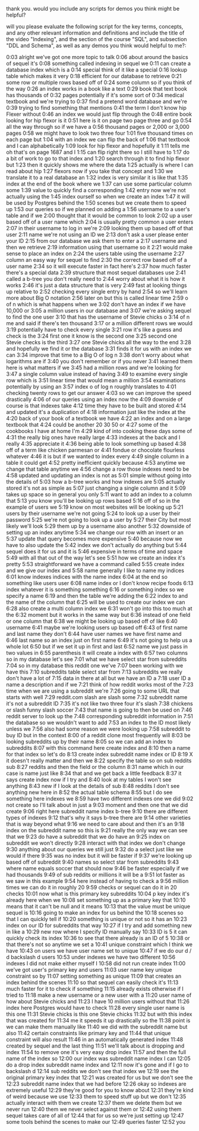 thank you. would you include any scripts for demos you think might be helpful? 







will you please evaluate the following script for the key terms, concepts, and any other relevant information and definitions and include the title of the video "Indexing", and the section of the course "SQL", and subsection "DDL and Schema", as well as any demos you think would helpful to me?:

0:03
alright we've got one more topic to talk
0:06
about around the basics of sequel it's
0:08
something called indexing in sequel we
0:11
can create a database index which is a
0:14
special think of it like a special
0:16
lookup table which makes it very
0:18
efficient for our database to retrieve
0:21
some row or multiple rows based off of
0:24
some column so if you think of the way
0:26
an index works in a book like a text
0:29
book that text book has thousands of
0:32
pages potentially if it's some sort of
0:34
medical textbook and we're trying to
0:37
find a pretend word database and we're
0:39
trying to find something that mentions
0:41
the term I don't know hip Flexer without
0:46
an index we would just flip through the
0:48
entire book looking for hip flexor is it
0:51
here is it on page two page three and go
0:54
all the way through so if we have a
0:56
thousand pages or 2,000 or 3,000 pages
0:58
we might have to look two three four
1:01
five thousand times on each page but
1:04
with an index we can flip the back of
1:06
that textbook and I can alphabetically
1:09
look for hip flexor and hopefully it
1:11
tells me oh that's on page 1687 and I
1:15
can flip right there so I still have to
1:17
do a bit of work to go to that index and
1:20
search through it to find hip flexor but
1:23
then it quickly shows me where the data
1:25
actually is where I can read about hip
1:27
flexors now if you take that concept and
1:30
we translate it to a real database an
1:32
index is very similar it is like that
1:35
index at the end of the book where we
1:37
can use some particular column some
1:39
value to quickly find a corresponding
1:42
entry now we're not actually using the
1:45
index ourself so when we create an index
1:47
it will be used by Postgres behind the
1:50
scenes but we create them to speed up
1:53
our queries so if we planned on adding a
1:56
username to a user's table and if we
2:00
thought that it would be common to look
2:02
up a user based off of a user name which
2:04
is usually pretty common a user enters
2:07
in their username to log in we're
2:09
looking them up based off of that user
2:11
name we're not using an ID we
2:13
don't ask a user please enter your ID
2:15
from our database we ask them to enter a
2:17
username and then we retrieve
2:19
information using that username so it
2:21
would make sense to place an index on
2:24
the users table using the username
2:27
column an easy way for sequel to find
2:30
the correct row based off of a user name
2:34
so it will execute faster in fact here's
2:37
how much faster there's a special data
2:39
structure that most sequel databases use
2:41
called a b-tree you don't really need to
2:44
worry about what it is how it works
2:46
it's just a data structure that is very
2:49
fast at looking things up relative to
2:52
checking every single entry by hand
2:54
so we'll learn more about Big O notation
2:56
later on but this is called linear time
2:59
o of n which is what happens when we
3:02
don't have an index if we have 10,000 or
3:05
a million users in our database and
3:07
we're asking sequel to find the one user
3:10
that has the username of Stevie chicks o
3:14
of n me and said if there's ten thousand
3:17
or a million different rows we would
3:19
potentially have to check every single
3:21
row it's like a guess and check is the
3:24
first one it know is the second one
3:25
second one Stevie checks is the third
3:27
one Stevie chicks all the way to the end
3:28
and hopefully we find it or the database
3:31
finds it for us with an index we can
3:34
improve that time to a Big O of log n
3:38
don't worry about what logarithms are if
3:40
you don't remember or if you never
3:41
learned them here is what matters if we
3:45
had a million rows and we're looking for
3:47
a single column value instead of having
3:49
to examine every single row which is
3:51
linear time that would mean a million
3:54
examinations potentially by using an
3:57
index o of log n roughly translates to
4:01
checking twenty rows to get our answer
4:03
so we can improve the speed drastically
4:06
of our queries using an index now the
4:09
downside of course is that indexes take
4:12
time they have to be built and stored
4:14
and updated it's a duplication of
4:18
information just like the index at the
4:20
back of your book of a textbook we have
4:22
an index and on a large textbook that
4:24
could be another 20 30 50 or
4:27
some of the cookbooks I have at home I'm
4:29
kind of into cooking these days some of
4:31
the really big ones have really large
4:33
indexes at the back and I really
4:35
appreciate it
4:36
being able to look something up based
4:38
off of a term like chicken parmesan or
4:41
fondue or chocolate flourless whatever
4:46
it is but if we wanted to index every
4:49
single column in a table it could get
4:52
pretty inefficient quickly because
4:53
anytime we change that table anytime we
4:56
change a row those indexes need to be
4:58
updated and updating an index is not as
5:01
simple without going into the details of
5:03
how a b-tree works and how indexes are
5:05
actually stored it's not as simple as
5:07
just changing a single column and it
5:09
takes up space so in general you only
5:11
want to add an index to a column that
5:13
you know you'll be looking up rows based
5:16
off of so in the example of users we
5:19
know on most websites will be looking up
5:21
users by their username we're not going
5:24
to look up a user by their password
5:25
we're not going to look up a user by
5:27
their City but most likely we'll look
5:29
them up by a username also another
5:32
downside of setting up an index anytime
5:34
we change our row with an insert or an
5:37
update that query becomes more expensive
5:40
because now we have to also update the
5:42
index we don't actually do anything but
5:44
sequel does it for us and it is
5:46
expensive in terms of time and space
5:49
with all that out of the way let's see
5:51
how we create an index it's pretty
5:53
straightforward we have a command called
5:55
create index and we give our index and
5:58
name generally I like to name my indices
6:01
know indexes indices with the name index
6:04
at the end so something like users user
6:08
name index or I don't know recipe foods
6:13
index whatever it is something something
6:16
or something index so we specify a name
6:19
and then the table we're adding the
6:22
index to and the name of the column that
6:25
will be used to create our index we can
6:28
also create a multi column index we
6:31
won't go into this too much at the
6:32
moment but it works in the same way but
6:36
instead of one field or one column that
6:38
we might be looking up based off of like
6:40
username
6:41
maybe we're looking users up based off
6:43
of first name and last name they don't
6:44
have user names we have first name and
6:46
last name so an index just on first name
6:49
it's not going to help us a whole lot
6:50
but if we set it up in first and last
6:52
name we just pass in two values in
6:55
parenthesis it will create a index with
6:57
two columns so in my database let's see
7:01
what we have select star from subreddits
7:04
so in my database this reddit one we've
7:07
been working with we have this
7:10
subreddits table select star from
7:13
subreddits we really don't have a lot of
7:15
data in there at all but we have an ID a
7:18
user ID a name a description and if we
7:21
think of how reddit works most of the
7:23
time when we are using a subreddit we're
7:26
going to some URL that starts with well
7:29
reddit.com slash are slash some
7:32
subreddit name it's not a subreddit ID
7:35
it's not like two three four it's slash
7:38
chickens or slash funny slash soccer
7:43
that name is going to then be used on
7:46
reddit server to look up the
7:48
corresponding subreddit information in
7:51
the database so we wouldn't want to add
7:53
an index to the ID most likely unless we
7:56
also had some reason we were looking up
7:58
subreddit to buy ID but in the context
8:00
of a reddit clone most frequently will
8:03
be looking subreddits up by their name
8:05
so we can add an index to subreddits
8:07
with this command here create index and
8:10
then a name for that index so let's do
8:13
create index subreddit name index or ID
8:19
X it doesn't really matter and then we
8:22
specify the table so on sub reddits sub
8:27
reddits and then the field or the column
8:31
name which in our case is name just like
8:34
that and we get back a little feedback
8:37
it says create index now if I try and
8:40
look at my tables I won't see anything
8:43
new if I look at the details of sub
8:48
reddits I don't see anything new here in
8:52
the actual table schema
8:55
but I do see something here indexes we
8:59
have two different indexes one we did
9:02
not create so I'll talk about in just a
9:03
moment and then one that we did create
9:06
right here subreddit name index b-tree
9:10
there are different types of indexes
9:12
that's why it says b-tree there are
9:14
other varieties that is way beyond what
9:16
we need to care about and then it's an
9:18
index on the subreddit name so this is
9:21
really the only way we can see that we
9:23
do have a subreddit that we do have an
9:25
index on subreddit we won't directly
9:28
interact with that index we don't change
9:30
anything about our queries we still just
9:32
do a select just like we would if there
9:35
was no index but it will be faster if
9:37
we're looking up based off of subreddit
9:40
names so select star from subreddits
9:43
where name equals soccer that should now
9:46
be faster especially if we had thousands
9:49
of sub reddits or millions it will be a
9:51
lot faster as we saw in this example
9:54
here instead of having to check a
9:56
million times we can do it in roughly 20
9:59
checks or sequel can do it in 20 checks
10:01
now what is this primary key subreddits
10:04
p key index it's already here when we
10:08
set something up as a primary key that
10:10
means that it can't be null and it means
10:13
that the value must be unique sequel is
10:16
going to make an index for us behind the
10:18
scenes so that I can quickly tell if
10:20
something is unique or not so it has an
10:23
index on our ID for subreddits that way
10:27
if I try and add something new in like a
10:29
new row where I specify ID manually say
10:33
ID is 5 it can quickly check its index
10:36
to see that there already is an ID of 5
10:38
or that there's not so anytime we set a
10:41
unique constraint which I think we have
10:43
on users we have user name set to unique
10:47
if we do our d / d backslash d users
10:53
under indexes we have two different
10:56
indexes I did not make either myself I
10:58
did not run create index
11:00
we've got user's primary key and users
11:03
user name key unique constraint so by
11:07
setting something as unique
11:09
that creates an index behind the scenes
11:10
so that sequel can easily check it's
11:13
much faster for it to check if something
11:15
already exists otherwise if I tried to
11:18
make a new username or a new user with a
11:20
user name of how about Stevie chicks and
11:23
I have 10 million users without that
11:26
index here Postgres would have to check
11:28
every single user name is this one
11:31
Stevie chicks is this one Stevie chicks
11:32
but with this index that was created for
11:34
me it speeds it up drastically so the
11:38
point is we can make them manually like
11:40
we did with the subreddit name but also
11:42
certain constraints like primary key and
11:44
that unique constraint will also result
11:46
in an automatically generated index
11:48
created by sequel and the last thing
11:51
we'll talk about is dropping and index
11:54
to remove one it's very easy drop index
11:57
and then the full name of the index so
12:00
our index was subreddit name index I can
12:05
do a drop index subreddit name index and
12:11
now it's gone and if I go to backslash d
12:14
sub reddits we don't see that index we
12:19
see the original primary key index that
12:21
was created for us but we don't see the
12:23
subreddit name index that we had before
12:26
okay so indexes are extremely useful
12:29
they're good for you to know about
12:31
they're kind of weird because we use
12:33
them to speed stuff up but we don't
12:35
actually interact with them we create
12:37
them we delete them but we never run
12:40
them we never select against them or
12:42
using them sequel takes care of all of
12:44
that for us so we're just setting up
12:47
some tools behind the scenes to make our
12:49
queries faster
12:52
you
